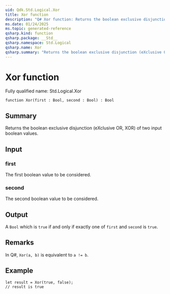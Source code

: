 ```yaml
---
uid: Qdk.Std.Logical.Xor
title: Xor function
description: "Q# Xor function: Returns the boolean exclusive disjunction (eXclusive OR, XOR) of two input boolean values."
ms.date: 01/24/2025
ms.topic: generated-reference
qsharp.kind: function
qsharp.package: __Std__
qsharp.namespace: Std.Logical
qsharp.name: Xor
qsharp.summary: "Returns the boolean exclusive disjunction (eXclusive OR, XOR) of two input boolean values."
---
```


# Xor function

Fully qualified name: Std.Logical.Xor

```qsharp
function Xor(first : Bool, second : Bool) : Bool
```

## Summary
Returns the boolean exclusive disjunction (eXclusive OR, XOR)
of two input boolean values.

## Input
### first
The first boolean value to be considered.

### second
The second boolean value to be considered.

## Output
A `Bool` which is `true` if and only if exactly one of `first` and `second` is `true`.

## Remarks
In Q#, `Xor(a, b)` is equivalent to `a != b`.

## Example
```qsharp
let result = Xor(true, false);
// result is true
```
